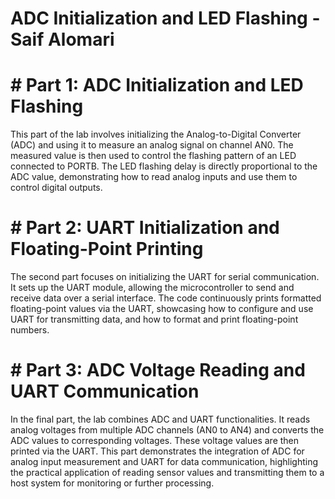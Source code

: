 # ADC Initialization and LED Flashing - Saif Alomari

# # Part 1: ADC Initialization and LED Flashing
This part of the lab involves initializing the Analog-to-Digital Converter (ADC) and using it to measure an analog signal on channel AN0. The measured value is then used to control the flashing pattern of an LED connected to PORTB. The LED flashing delay is directly proportional to the ADC value, demonstrating how to read analog inputs and use them to control digital outputs.

# # Part 2: UART Initialization and Floating-Point Printing
The second part focuses on initializing the UART for serial communication. It sets up the UART module, allowing the microcontroller to send and receive data over a serial interface. The code continuously prints formatted floating-point values via the UART, showcasing how to configure and use UART for transmitting data, and how to format and print floating-point numbers.

# # Part 3: ADC Voltage Reading and UART Communication
In the final part, the lab combines ADC and UART functionalities. It reads analog voltages from multiple ADC channels (AN0 to AN4) and converts the ADC values to corresponding voltages. These voltage values are then printed via the UART. This part demonstrates the integration of ADC for analog input measurement and UART for data communication, highlighting the practical application of reading sensor values and transmitting them to a host system for monitoring or further processing.
